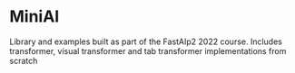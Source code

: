# MiniAI
Library and examples built as part of the FastAIp2 2022 course. Includes transformer, visual transformer and tab transformer implementations from scratch
